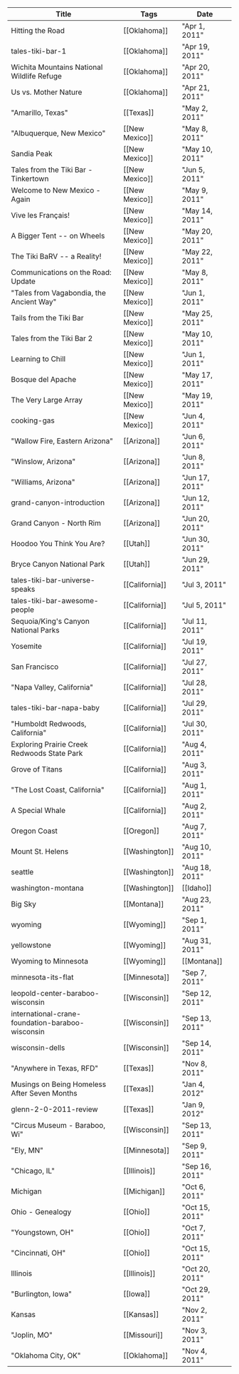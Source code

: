 ﻿Title|Tags|Date
-|-|-|
Hitting the Road|[[Oklahoma]]|"Apr 1, 2011"
tales-tiki-bar-1|[[Oklahoma]]|"Apr 19, 2011"
Wichita Mountains National Wildlife Refuge|[[Oklahoma]]|"Apr 20, 2011"
Us vs. Mother Nature|[[Oklahoma]]|"Apr 21, 2011"
"Amarillo, Texas"|[[Texas]]|"May 2, 2011"
"Albuquerque, New Mexico"|[[New Mexico]]|"May 8, 2011"
Sandia Peak|[[New Mexico]]|"May 10, 2011"
Tales from the Tiki Bar - Tinkertown|[[New Mexico]]|"Jun 5, 2011"
Welcome to New Mexico - Again|[[New Mexico]]|"May 9, 2011"
Vive les Français!|[[New Mexico]]|"May 14, 2011"
A Bigger Tent -- on Wheels|[[New Mexico]]|"May 20, 2011"
The Tiki BaRV -- a Reality!|[[New Mexico]]|"May 22, 2011"
Communications on the Road: Update|[[New Mexico]]|"May 8, 2011"
"Tales from Vagabondia, the Ancient Way"|[[New Mexico]]|"Jun 1, 2011"
Tails from the Tiki Bar|[[New Mexico]]|"May 25, 2011"
Tales from the Tiki Bar 2|[[New Mexico]]|"May 10, 2011"
Learning to Chill|[[New Mexico]]|"Jun 1, 2011"
Bosque del Apache|[[New Mexico]]|"May 17, 2011"
The Very Large Array|[[New Mexico]]|"May 19, 2011"
cooking-gas|[[New Mexico]]|"Jun 4, 2011"
"Wallow Fire, Eastern Arizona"|[[Arizona]]|"Jun 6, 2011"
"Winslow, Arizona"|[[Arizona]]|"Jun 8, 2011"
"Williams, Arizona"|[[Arizona]]|"Jun 17, 2011"
grand-canyon-introduction|[[Arizona]]|"Jun 12, 2011"
Grand Canyon - North Rim|[[Arizona]]|"Jun 20, 2011"
Hoodoo You Think You Are?|[[Utah]]|"Jun 30, 2011"
Bryce Canyon National Park|[[Utah]]|"Jun 29, 2011"
tales-tiki-bar-universe-speaks|[[California]]|"Jul 3, 2011"
tales-tiki-bar-awesome-people|[[California]]|"Jul 5, 2011"
Sequoia/King's Canyon National Parks|[[California]]|"Jul 11, 2011"
Yosemite|[[California]]|"Jul 19, 2011"
San Francisco|[[California]]|"Jul 27, 2011"
"Napa Valley, California"|[[California]]|"Jul 28, 2011"
tales-tiki-bar-napa-baby|[[California]]|"Jul 29, 2011"
"Humboldt Redwoods, California"|[[California]]|"Jul 30, 2011"
Exploring Prairie Creek Redwoods State Park|[[California]]|"Aug 4, 2011"
Grove of Titans|[[California]]|"Aug 3, 2011"
"The Lost Coast, California"|[[California]]|"Aug 1, 2011"
A Special Whale|[[California]]|"Aug 2, 2011"
Oregon Coast|[[Oregon]]|"Aug 7, 2011"
Mount St. Helens|[[Washington]]|"Aug 10, 2011"
seattle|[[Washington]]|"Aug 18, 2011"
washington-montana|[[Washington]]|[[Idaho]]|[[Wyoming]]|[[Montana]]|"Aug 20, 2011"
Big Sky|[[Montana]]|"Aug 23, 2011"
wyoming|[[Wyoming]]|"Sep 1, 2011"
yellowstone|[[Wyoming]]|"Aug 31, 2011"
Wyoming to Minnesota|[[Wyoming]]|[[Montana]]|[[North Dakota]]|[[Minnesota]]|"Sep 6, 2011"
minnesota-its-flat|[[Minnesota]]|"Sep 7, 2011"
leopold-center-baraboo-wisconsin|[[Wisconsin]]|"Sep 12, 2011"
international-crane-foundation-baraboo-wisconsin|[[Wisconsin]]|"Sep 13, 2011"
wisconsin-dells|[[Wisconsin]]|"Sep 14, 2011"
"Anywhere in Texas, RFD"|[[Texas]]|"Nov 8, 2011"
Musings on Being Homeless After Seven Months|[[Texas]]|"Jan 4, 2012"
glenn-2-0-2011-review|[[Texas]]|"Jan 9, 2012"
"Circus Museum - Baraboo, Wi"|[[Wisconsin]]|"Sep 13, 2011"
"Ely, MN"|[[Minnesota]]|"Sep 9, 2011"
"Chicago, IL"|[[Illinois]]|"Sep 16, 2011"
Michigan|[[Michigan]]|"Oct 6, 2011"
Ohio - Genealogy|[[Ohio]]|"Oct 15, 2011"
"Youngstown, OH"|[[Ohio]]|"Oct 7, 2011"
"Cincinnati, OH"|[[Ohio]]|"Oct 15, 2011"
Illinois|[[Illinois]]|"Oct 20, 2011"
"Burlington, Iowa"|[[Iowa]]|"Oct 29, 2011"
Kansas|[[Kansas]]|"Nov 2, 2011"
"Joplin, MO"|[[Missouri]]|"Nov 3, 2011"
"Oklahoma City, OK"|[[Oklahoma]]|"Nov 4, 2011"